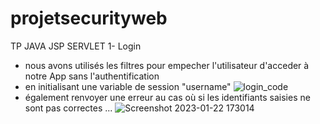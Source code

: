 # projetsecurityweb
TP JAVA JSP SERVLET
1- Login
- nous avons utilisés les filtres pour empecher l'utilisateur d'acceder à notre App sans l'authentification
- en initialisant une variable de session "username"
![login_code](https://user-images.githubusercontent.com/75427522/213942205-02cb1d65-4f4f-4ebb-8464-f14112186cd6.png)
- également renvoyer une erreur au cas où si les identifiants saisies ne sont pas correctes ...
![Screenshot 2023-01-22 173014](https://user-images.githubusercontent.com/75427522/213942279-f95bde4e-20f7-43ac-8194-5f65611f42ec.png)
